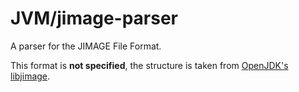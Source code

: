 # JVM/jimage-parser

A parser for the JIMAGE File Format.

This format is **not specified**, the structure is taken from [OpenJDK's libjimage](https://github.com/openjdk/jdk/tree/f56285c3613bb127e22f544bd4b461a0584e9d2a/src/java.base/share/native/libjimage).